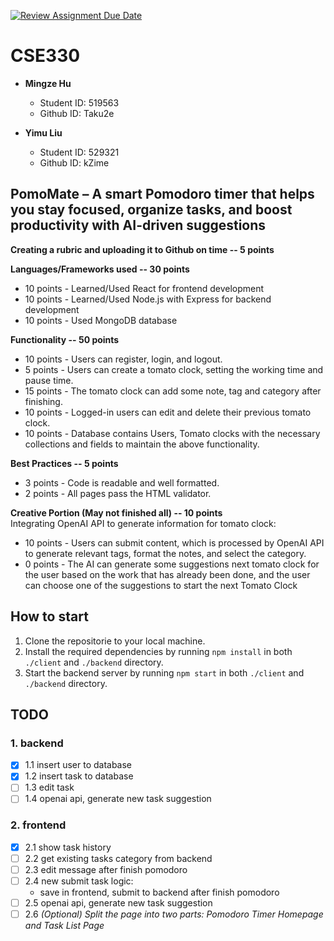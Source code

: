 [![Review Assignment Due Date](https://classroom.github.com/assets/deadline-readme-button-22041afd0340ce965d47ae6ef1cefeee28c7c493a6346c4f15d667ab976d596c.svg)](https://classroom.github.com/a/7yqbrEZI)

# CSE330

- **Mingze Hu**

  - Student ID: 519563
  - Github ID: Taku2e

- **Yimu Liu**
  - Student ID: 529321
  - Github ID: kZime

## PomoMate – A smart Pomodoro timer that helps you stay focused, organize tasks, and boost productivity with AI-driven suggestions

**Creating a rubric and uploading it to Github on time -- 5 points**

**Languages/Frameworks used -- 30 points**

- 10 points - Learned/Used React for frontend development
- 10 points - Learned/Used Node.js with Express for backend development
- 10 points - Used MongoDB database

**Functionality -- 50 points**

- 10 points - Users can register, login, and logout.
- 5 points - Users can create a tomato clock, setting the working time and pause time.
- 15 points - The tomato clock can add some note, tag and category after finishing.
- 10 points - Logged-in users can edit and delete their previous tomato clock.
- 10 points - Database contains Users, Tomato clocks with the necessary collections and fields to maintain the above functionality.

**Best Practices -- 5 points**

- 3 points - Code is readable and well formatted.
- 2 points - All pages pass the HTML validator.

**Creative Portion (May not finished all) -- 10 points**  
Integrating OpenAI API to generate information for tomato clock:

- 10 points - Users can submit content, which is processed by OpenAI API to generate relevant tags, format the notes, and select the category.
- 0 points - The AI can generate some suggestions next tomato clock for the user based on the work that has already been done, and the user can choose one of the suggestions to start the next Tomato Clock

## How to start

1. Clone the repositorie to your local machine.
2. Install the required dependencies by running `npm install` in both `./client` and `./backend` directory.
3. Start the backend server by running `npm start` in both `./client` and `./backend` directory.

## TODO

### 1. backend

- [x] 1.1 insert user to database
- [x] 1.2 insert task to database
- [ ] 1.3 edit task
- [ ] 1.4 openai api, generate new task suggestion

### 2. frontend

- [x] 2.1 show task history
- [ ] 2.2 get existing tasks category from backend
- [ ] 2.3 edit message after finish pomodoro
- [ ] 2.4 new submit task logic:
  - save in frontend, submit to backend after finish pomodoro
- [ ] 2.5 openai api, generate new task suggestion
- [ ] 2.6 *(Optional) Split the page into two parts: Pomodoro Timer Homepage and Task List Page*
